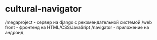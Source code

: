 # cultural-navigator
/megaproject - сервер на django с рекомендательной системой
/web front - фронтенд на HTML/CSS/JavaSript
/navigator - приложение на андроид
